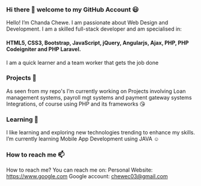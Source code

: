 ### Hi there 👋 welcome to my GitHub Account 😃

Hello! I’m Chanda Chewe. I am passionate about Web Design and Development. I am a skilled full-stack developer
and am specialised in:
#### HTML5, CSS3, Bootstrap, JavaScript, jQuery, Angularjs, Ajax, PHP, PHP Codeigniter and PHP Laravel. 
I am a quick learner and a team worker that gets the job done

### Projects 🔭 
As seen from my repo's I’m currently working on Projects involving Loan management systems, payroll mgt systems and payment gateway systems Integrations, of course using PHP and its frameworks 😘

### Learning 🌱 
I like learning and exploring new technologies trending to enhance my skills. I’m currently learning Mobile App Development using JAVA ☺️ 

### How to reach me 📫
How to reach me? You can reach me on:
Personal Website: https://www.google.com
Google account: chewec03@gmail.com
<!--
**chandachewe10/chandachewe10** is a ✨ _special_ ✨ repository because its `README.md` (this file) appears on your GitHub profile.

Here are some ideas to get you started:

- 🔭 I’m currently working on ...
- 🌱 I’m currently learning ...
- 👯 I’m looking to collaborate on ...
- 🤔 I’m looking for help with ...
- 💬 Ask me about ...
- 📫 How to reach me: ...
- 😄 Pronouns: ...
- ⚡ Fun fact: ...
-->
